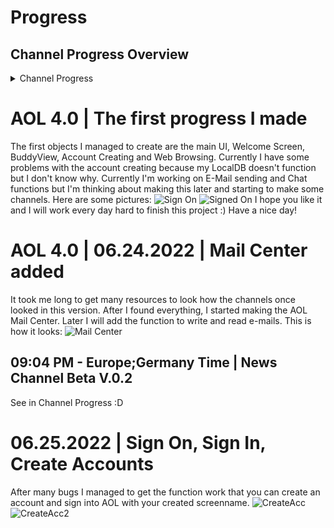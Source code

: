 # Progress
## Channel Progress Overview
<details>
<summary>Channel Progress</summary>
<br>
<details>
<summary>AOL Today</summary>
<br>
🔜 This Channel has not been started yet. As soon as the channel has been developed for the first time, the progress will be shown here :)
</details>

<details>
<summary>The News Channel</summary>
<br>
News Channel Beta Version 0.3:
❗️Remember this is currently a Beta Progress of the Channel and not the final❗️
<img alt="newschannelbeta03" src="https://i.imgur.com/LoZVDTW.png"/>

News Channel Beta Version 0.2:
❗️Remember this is currently a Beta Progress of the Channel and not the final❗️
<img alt="News Channel Beta V.02" src="https://i.imgur.com/Q6wOzu5.png"/>
</details>

<details>
<summary>Sports</summary>
<br>
🔜 This Channel has not been started yet. As soon as the channel has been developed for the first time, the progress will be shown here :)
</details>

<details>
<summary>Influence</summary>
<br>
🔜 This Channel has not been started yet. As soon as the channel has been developed for the first time, the progress will be shown here :)
</details>

<details>
<summary>Travel</summary>
<br>
🔜 This Channel has not been started yet. As soon as the channel has been developed for the first time, the progress will be shown here :)
</details>

<details>
<summary>International</summary>
<br>
🔜 This Channel has not been started yet. As soon as the channel has been developed for the first time, the progress will be shown here :)
</details>

<details>
<summary>Personal Finance</summary>
<br>
🔜 This Channel has not been started yet. As soon as the channel has been developed for the first time, the progress will be shown here :)
</details>

<details>
<summary>WorkPlace</summary>
<br>
🔜 This Channel has not been started yet. As soon as the channel has been developed for the first time, the progress will be shown here :)
</details>

<details>
<summary>Computing</summary>
<br>
🔜 This Channel has not been started yet. As soon as the channel has been developed for the first time, the progress will be shown here :)
</details>

<details>
<summary>Research @ Learn</summary>
<br>
🔜 This Channel has not been started yet. As soon as the channel has been developed for the first time, the progress will be shown here :)
</details>

<details>
<summary>Entertainment</summary>
<br>
🔜 This Channel has not been started yet. As soon as the channel has been developed for the first time, the progress will be shown here :)
</details>

<details>
<summary>Games</summary>
<br>
🔜 This Channel has not been started yet. As soon as the channel has been developed for the first time, the progress will be shown here :)
</details>

<details>
<summary>Interests</summary>
<br>
🔜 This Channel has not been started yet. As soon as the channel has been developed for the first time, the progress will be shown here :)
</details>

<details>
<summary>Lifestyles</summary>
<br>
🔜 This Channel has not been started yet. As soon as the channel has been developed for the first time, the progress will be shown here :)
</details>

<details>
<summary>Shopping</summary>
<br>
🔜 This Channel has not been started yet. As soon as the channel has been developed for the first time, the progress will be shown here :)
</details>

<details>
<summary>Health</summary>
<br>
🔜 This Channel has not been started yet. As soon as the channel has been developed for the first time, the progress will be shown here :)
</details>

<details>
<summary>Families</summary>
<br>
🔜 This Channel has not been started yet. As soon as the channel has been developed for the first time, the progress will be shown here :)
</details>

<details>
<summary>Kids Only</summary>
<br>
🔜 This Channel has not been started yet. As soon as the channel has been developed for the first time, the progress will be shown here :)
</details>

<details>
<summary>Local</summary>
<br>
🔜 This Channel has not been started yet. As soon as the channel has been developed for the first time, the progress will be shown here :)
</details>
</details>

# AOL 4.0 | The first progress I made
The first objects I managed to create are the main UI, Welcome Screen, BuddyView, Account Creating and Web Browsing. Currently I have some problems with the account creating because my LocalDB doesn't function but I don't know why. Currently I'm working on E-Mail sending and Chat functions but I'm thinking about making this later and starting to make some channels. Here are some pictures: 
![Sign On](https://i.imgur.com/K9RjFtt.png)
![Signed On](https://i.imgur.com/nkkQS3q.png)
I hope you like it and I will work every day hard to finish this project :) Have a nice day!

# AOL 4.0 | 06.24.2022 | Mail Center added
It took me long to get many resources to look how the channels once looked in this version. After I found everything, I started making the AOL Mail Center. Later I will add the function to write and read e-mails. This is how it looks:
![Mail Center](https://i.imgur.com/p8RhZgZ.png)

## 09:04 PM - Europe;Germany Time | News Channel Beta V.0.2 

See in Channel Progress :D

# 06.25.2022 | Sign On, Sign In, Create Accounts
After many bugs I managed to get the function work that you can create an account and sign into AOL with your created screenname. 
![CreateAcc](https://i.imgur.com/i3Su491.png)
![CreateAcc2](https://i.imgur.com/6eNZk51.png)

